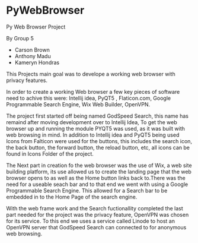 # PyWebBrowser
Py Web Browser Project

By Group 5
- Carson Brown
- Anthony Madu
- Kameryn Hondras

This Projects main goal was to develope a working web browser with privacy features.

In order to create a working Web browser a few key pieces of software need to achive this were: Intellij idea, PyQT5 , Flaticon.com, Google Programmable Search Engine, Wix Web Builder, OpenVPN.

The project first started off being named GodSpeed Search, this name has remaind after moving development over to Intellij Idea, To get the web browser up and running the module PYQT5 was used, as it was built with web browsing in mind. In addition to Intellij idea and PyQT5 being used Icons from Falticon were used for the buttons, this includes the search icon, the back button, the forward button, the reload button, etc, all icons can be found in Icons Folder of the project.

The Next part in creation fo the web browser was the use of Wix, a web site building platform, its use allowed us to create the landing page that the web browser opens to as well as the Home button links back to.There was the need for a useable seach bar and  to that end we went with using a Google Programmable Search Engine. This allowed for a Search bar to be embedded in to the Home Page of the search engine.

With the web frame work and the Search fuctionallity completed the last part needed for the project was the privacy feature, OpenVPN was chosen for its service. To this end we uses a service called Linode to host an OpenVPN server that GodSpeed Search can connected to for anonymous web browsing.
